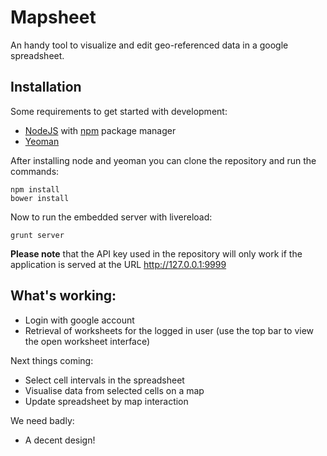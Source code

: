 # Mapsheet

An handy tool to visualize and edit geo-referenced data in a google spreadsheet.

## Installation

Some requirements to get started with development:

* [NodeJS](http://http://nodejs.org/) with [npm](https://npmjs.org/) package manager
* [Yeoman](http://yeoman.io/)

After installing node and yeoman you can clone the repository and run the commands:

    npm install
    bower install

Now to run the embedded server with livereload:

    grunt server

**Please note** that the API key used in the repository will only work if the
application is served at the URL http://127.0.0.1:9999

## What's working:

* Login with google account
* Retrieval of worksheets for the logged in user (use the top bar to view the
open worksheet interface)

Next things coming:

* Select cell intervals in the spreadsheet
* Visualise data from selected cells on a map
* Update spreadsheet by map interaction

We need badly:

* A decent design!

